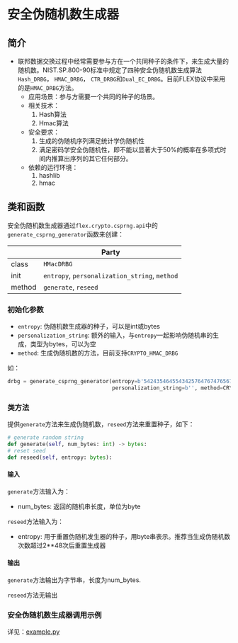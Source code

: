 # 安全伪随机数生成器
## 简介
* 联邦数据交换过程中经常需要参与方在一个共同种子的条件下，来生成大量的随机数。NIST.SP.800-90标准中规定了四种安全伪随机数生成算法 `Hash_DRBG`， `HMAC_DRBG`， `CTR_DRBG`和`Dual_EC_DRBG`。目前FLEX协议中采用的是`HMAC_DRBG`方法。
	* 应用场景：参与方需要一个共同的种子的场景。
	* 相关技术：
		1. Hash算法
		2. Hmac算法
	* 安全要求：
		1. 生成的伪随机序列满足统计学伪随机性
		2. 满足密码学安全伪随机性，即不能以显著大于50%的概率在多项式时间内推算出序列的其它任何部分。
	* 依赖的运行环境：
   		1. hashlib
   		2. hmac

## 类和函数
安全伪随机数生成器通过`flex.crypto.csprng.api`中的`generate_csprng_generator`函数来创建：

| | Party |
| ---- | ---- |
| class | `HMacDRBG` |
| init | `entropy`, `personalization_string`, `method` |
| method | `generate`, `reseed` |

### 初始化参数

* `entropy`: 伪随机数生成器的种子，可以是int或bytes
* `personalization_string`: 额外的输入，与`entropy`一起影响伪随机串的生成，类型为bytes，可以为空
* `method`: 生成伪随机数的方法，目前支持`CRYPTO_HMAC_DRBG`
     
如：

```python
drbg = generate_csprng_generator(entropy=b'542435464554342576476747656736767657676545234546',
                                 personalization_string=b'', method=CRYPTO_HMAC_DRBG)
```

### 类方法
提供`generate`方法来生成伪随机数，`reseed`方法来重置种子，如下：

```python
# generate random string
def generate(self, num_bytes: int) -> bytes:
# reset seed
def reseed(self, entropy: bytes):
```

#### 输入
`generate`方法输入为：

* num_bytes: 返回的随机串长度，单位为byte
    
`reseed`方法输入为：

* entropy: 用于重置伪随机发生器的种子，用byte串表示。推荐当生成伪随机数次数超过2**48次后重置生成器

#### 输出
`generate`方法输出为字节串，长度为num_bytes.

`reseed`方法无输出
    
### 安全伪随机数生成器调用示例
详见：[example.py](../../../test/crypto/csprng/example.py)
